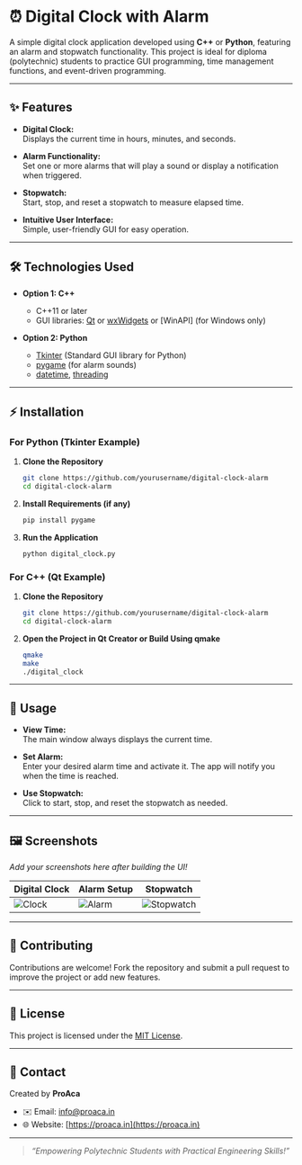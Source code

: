 # ⏰ Digital Clock with Alarm

A simple digital clock application developed using **C++** or **Python**, featuring an alarm and stopwatch functionality. This project is ideal for diploma (polytechnic) students to practice GUI programming, time management functions, and event-driven programming.

---

## ✨ Features

- **Digital Clock:**  
  Displays the current time in hours, minutes, and seconds.

- **Alarm Functionality:**  
  Set one or more alarms that will play a sound or display a notification when triggered.

- **Stopwatch:**  
  Start, stop, and reset a stopwatch to measure elapsed time.

- **Intuitive User Interface:**  
  Simple, user-friendly GUI for easy operation.

---

## 🛠️ Technologies Used

- **Option 1: C++**
  - C++11 or later
  - GUI libraries: [Qt](https://www.qt.io/) or [wxWidgets](https://www.wxwidgets.org/) or [WinAPI] (for Windows only)

- **Option 2: Python**
  - [Tkinter](https://docs.python.org/3/library/tkinter.html) (Standard GUI library for Python)
  - [pygame](https://www.pygame.org/) (for alarm sounds)
  - [datetime](https://docs.python.org/3/library/datetime.html), [threading](https://docs.python.org/3/library/threading.html)

---

## ⚡ Installation

### For Python (Tkinter Example)

1. **Clone the Repository**
    ```bash
    git clone https://github.com/yourusername/digital-clock-alarm
    cd digital-clock-alarm
    ```

2. **Install Requirements (if any)**
    ```bash
    pip install pygame
    ```

3. **Run the Application**
    ```bash
    python digital_clock.py
    ```

### For C++ (Qt Example)

1. **Clone the Repository**
    ```bash
    git clone https://github.com/yourusername/digital-clock-alarm
    cd digital-clock-alarm
    ```

2. **Open the Project in Qt Creator or Build Using qmake**
    ```bash
    qmake
    make
    ./digital_clock
    ```

---

## 🚀 Usage

- **View Time:**  
  The main window always displays the current time.

- **Set Alarm:**  
  Enter your desired alarm time and activate it. The app will notify you when the time is reached.

- **Use Stopwatch:**  
  Click to start, stop, and reset the stopwatch as needed.

---

## 🖼️ Screenshots

*Add your screenshots here after building the UI!*

| Digital Clock   | Alarm Setup | Stopwatch |
|-----------------|------------|-----------|
| ![Clock](assets/clock.png) | ![Alarm](assets/alarm.png) | ![Stopwatch](assets/stopwatch.png) |

---

## 🤝 Contributing

Contributions are welcome! Fork the repository and submit a pull request to improve the project or add new features.

---

## 📄 License

This project is licensed under the [MIT License](LICENSE).

---

## 👤 Contact

Created by **ProAca**  
- ✉️ Email: [info@proaca.in](mailto:info@proaca.in)  
- 🌐 Website: [https://proaca.in](https://proaca.in)

---

> _“Empowering Polytechnic Students with Practical Engineering Skills!”_
